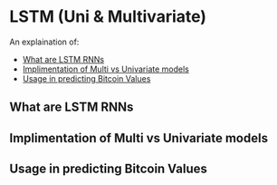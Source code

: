 # LSTM (Uni & Multivariate)

An explaination of:
- [What are LSTM RNNs](#what-are-lstm-rnns)
- [Implimentation of Multi vs Univariate models](#implimentation-of-multi-vs-univariate-models)
- [Usage in predicting Bitcoin Values](#usage-in-predicting-bitcoin-values)

## What are LSTM RNNs

## Implimentation of Multi vs Univariate models

## Usage in predicting Bitcoin Values
